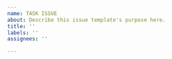 ```yaml
---
name: TASK ISSUE
about: Describe this issue template's purpose here.
title: ''
labels: ''
assignees: ''

---
```



